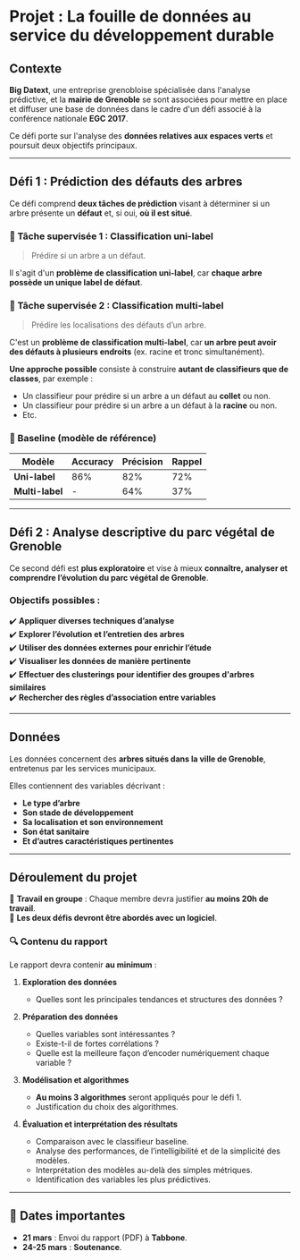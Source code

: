 # Projet : La fouille de données au service du développement durable

## Contexte  

**Big Datext**, une entreprise grenobloise spécialisée dans l'analyse prédictive, et la **mairie de Grenoble** se sont associées pour mettre en place et diffuser une base de données dans le cadre d'un défi associé à la conférence nationale **EGC 2017**.  

Ce défi porte sur l'analyse des **données relatives aux espaces verts** et poursuit deux objectifs principaux.  

---

## Défi 1 : Prédiction des défauts des arbres  

Ce défi comprend **deux tâches de prédiction** visant à déterminer si un arbre présente un **défaut** et, si oui, **où il est situé**.  

### 🔹 Tâche supervisée 1 : Classification uni-label  
> Prédire si un arbre a un défaut.  

Il s'agit d'un **problème de classification uni-label**, car **chaque arbre possède un unique label de défaut**.  

### 🔹 Tâche supervisée 2 : Classification multi-label  
> Prédire les localisations des défauts d’un arbre.  

C'est un **problème de classification multi-label**, car **un arbre peut avoir des défauts à plusieurs endroits** (ex. racine et tronc simultanément).  

**Une approche possible** consiste à construire **autant de classifieurs que de classes**, par exemple :  
- Un classifieur pour prédire si un arbre a un défaut au **collet** ou non.  
- Un classifieur pour prédire si un arbre a un défaut à la **racine** ou non.  
- Etc.  

### 🔸 Baseline (modèle de référence)  

| Modèle | Accuracy | Précision | Rappel |
|--------|----------|-----------|---------|
| **Uni-label** | 86% | 82% | 72% |
| **Multi-label** | - | 64% | 37% |

---

## Défi 2 : Analyse descriptive du parc végétal de Grenoble  

Ce second défi est **plus exploratoire** et vise à mieux **connaître, analyser et comprendre l’évolution du parc végétal de Grenoble**.  

### Objectifs possibles :  
✔️ **Appliquer diverses techniques d’analyse**  
✔️ **Explorer l’évolution et l’entretien des arbres**  
✔️ **Utiliser des données externes pour enrichir l’étude**  
✔️ **Visualiser les données de manière pertinente**  
✔️ **Effectuer des clusterings pour identifier des groupes d'arbres similaires**  
✔️ **Rechercher des règles d’association entre variables**  

---

## Données  

Les données concernent des **arbres situés dans la ville de Grenoble**, entretenus par les services municipaux.  

Elles contiennent des variables décrivant :  
- **Le type d’arbre**  
- **Son stade de développement**  
- **Sa localisation et son environnement**  
- **Son état sanitaire**  
- **Et d’autres caractéristiques pertinentes**  

---

## Déroulement du projet  

📌 **Travail en groupe** : Chaque membre devra justifier **au moins 20h de travail**.  
📌 **Les deux défis devront être abordés avec un logiciel**.  

### 🔍 Contenu du rapport  

Le rapport devra contenir **au minimum** :  

1. **Exploration des données**  
   - Quelles sont les principales tendances et structures des données ?  

2. **Préparation des données**  
   - Quelles variables sont intéressantes ?  
   - Existe-t-il de fortes corrélations ?  
   - Quelle est la meilleure façon d’encoder numériquement chaque variable ?  

3. **Modélisation et algorithmes**  
   - **Au moins 3 algorithmes** seront appliqués pour le défi 1.  
   - Justification du choix des algorithmes.  

4. **Évaluation et interprétation des résultats**  
   - Comparaison avec le classifieur baseline.  
   - Analyse des performances, de l’intelligibilité et de la simplicité des modèles.  
   - Interprétation des modèles au-delà des simples métriques.  
   - Identification des variables les plus prédictives.  

---

## 📅 Dates importantes  

- **21 mars** : Envoi du rapport (PDF) à **Tabbone**.  
- **24-25 mars** : **Soutenance**.  
